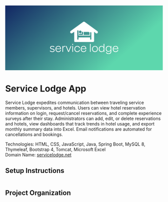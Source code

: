 ![Service Lodge Logo](src/main/resources/static/img/logo/cover.png)
# Service Lodge App
Service Lodge expedites communication between traveling service members, supervisors, and hotels. Users can view hotel reservation information on login, request/cancel reservations, and complete experience surveys after their stay. Administrators can add, edit, or delete reservations and hotels, view dashboards that track trends in hotel usage, and export monthly summary data into Excel. Email notifications are automated for cancellations and bookings.

Technologies:  HTML, CSS, JavaScript, Java, Spring Boot, MySQL 8, Thymeleaf, Bootstrap 4, Tomcat, Microsoft Excel
<br>Domain Name: [servicelodge.net](servicelodge.net)

## Setup Instructions
```

```
## Project Organization
```

```


